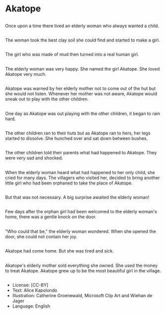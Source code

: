 # Akatope

##
Once upon a time there lived an
elderly woman who always
wanted a child.

##
The woman took the best clay soil she could find and
started to make a girl.

##
The girl who was made of mud
then turned into a real human
girl.

##
The elderly woman was very
happy.
She named the girl Akatope.
She loved Akatope very much.

##
Akatope was warned by her
elderly mother not to come out
of the hut but she would not
listen.
Whenever her mother was not
aware, Akatope would sneak
out to play with the other
children.

##
One day as Akatope was out
playing with the other children,
it began to rain hard.

##
The other children ran to their
huts but as Akatope ran to hers,
her legs started to dissolve.
She hunched over and sat down
between bushes.

##
The other children told their
parents what had happened to
Akatope.
They were very sad and
shocked.

##
When the elderly woman heard
what had happened to her only
child, she cried for many days.
The villagers who visited her,
decided to bring another little
girl who had been orphaned to
take the place of Akatope.

##
But that was not necessary.
A big surprise awaited the elderly woman!

##
Few days after the orphan girl
had been welcomed to the
elderly woman's home, there
was a gentle knock on the door.

##
"Who could that be," the elderly
woman wondered.
When she opened the door, she
could not contain her joy.

##
Akatope had come home.
But she was tired and sick.

##
Akatope's elderly mother sold
everything she owned.
She used the money to treat
Akatope.
Akatope grew up to be the most
beautiful girl in the village.

##
* License: [CC-BY]
* Text: Alice Kapolondo
* Illustration: Catherine Groenewald, Microsoft Clip Art and Wiehan de Jager
* Language: English
